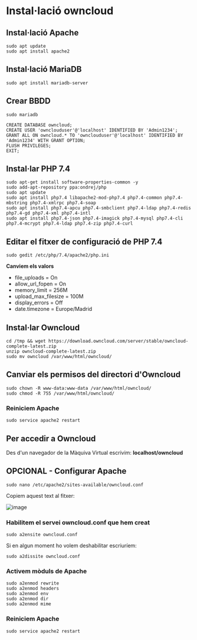 # Instal·lació owncloud

## Instal·lació Apache

```
sudo apt update
sudo apt install apache2
```

## Instal·lació MariaDB

```
sudo apt install mariadb-server
```

## Crear BBDD

```
sudo mariadb
```

```
CREATE DATABASE owncloud;
CREATE USER 'ownclouduser'@'localhost' IDENTIFIED BY 'Admin1234';
GRANT ALL ON owncloud.* TO 'ownclouduser'@'localhost' IDENTIFIED BY 'Admin1234' WITH GRANT OPTION;
FLUSH PRIVILEGES;
EXIT;
```

## Instal·lar PHP 7.4

```
sudo apt-get install software-properties-common -y
sudo add-apt-repository ppa:ondrej/php
sudo apt update
sudo apt install php7.4 libapache2-mod-php7.4 php7.4-common php7.4-mbstring php7.4-xmlrpc php7.4-soap
sudo apt install php7.4-apcu php7.4-smbclient php7.4-ldap php7.4-redis php7.4-gd php7.4-xml php7.4-intl
sudo apt install php7.4-json php7.4-imagick php7.4-mysql php7.4-cli php7.4-mcrypt php7.4-ldap php7.4-zip php7.4-curl
```

## Editar el fitxer de configuració de PHP 7.4

```
sudo gedit /etc/php/7.4/apache2/php.ini
```

**Canviem els valors**

- file_uploads = On
- allow_url_fopen = On
- memory_limit = 256M
- upload_max_filesize = 100M
- display_errors = Off
- date.timezone = Europe/Madrid

## Instal·lar Owncloud

```
cd /tmp && wget https://download.owncloud.com/server/stable/owncloud-complete-latest.zip
unzip owncloud-complete-latest.zip
sudo mv owncloud /var/www/html/owncloud/
```
## Canviar els permisos del directori d'Owncloud

```
sudo chown -R www-data:www-data /var/www/html/owncloud/
sudo chmod -R 755 /var/www/html/owncloud/
```

### Reiniciem Apache

```
sudo service apache2 restart
```

## Per accedir a Owncloud

Des d'un navegador de la Màquiva Virtual escrivim: **localhost/owncloud**

## OPCIONAL - Configurar Apache

```
sudo nano /etc/apache2/sites-available/owncloud.conf
```
Copiem aquest text al fitxer:

![image](https://dungeonofbits.com/images/owncloud1.jpg)

### Habilitem el servei owncloud.conf que hem creat

```
sudo a2ensite owncloud.conf
```

Si en algun moment ho volem deshabilitar escriuríem: 

```
sudo a2dissite owncloud.conf
```
### Activem mòduls de Apache

```
sudo a2enmod rewrite
sudo a2enmod headers
sudo a2enmod env
sudo a2enmod dir
sudo a2enmod mime
```

### Reiniciem Apache

```
sudo service apache2 restart
```
